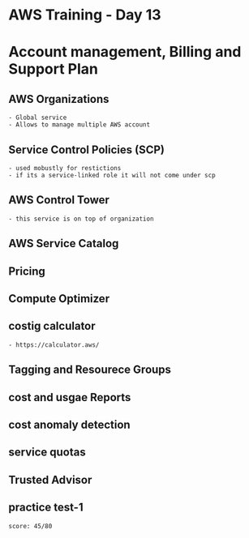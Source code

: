 # **AWS Training - Day 13**

# Account management, Billing and Support Plan

## AWS Organizations
    - Global service
    - Allows to manage multiple AWS account

## Service Control Policies (SCP)
    - used mobustly for restictions
    - if its a service-linked role it will not come under scp

## AWS Control Tower
    - this service is on top of organization

## AWS Service Catalog

## Pricing 

## Compute Optimizer

## costig calculator
    - https://calculator.aws/

## Tagging and Resourece Groups

## cost and usgae Reports

## cost anomaly detection

## service quotas

## Trusted Advisor  


## practice test-1
    score: 45/80